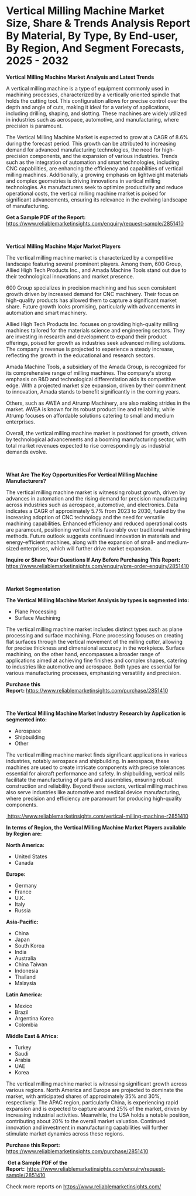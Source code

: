 <p><h1>Vertical Milling Machine Market Size, Share & Trends Analysis Report By Material, By Type, By End-user, By Region, And Segment Forecasts, 2025 - 2032</h1></p><p><strong>Vertical Milling Machine Market Analysis and Latest Trends</strong></p>
<p><p>A vertical milling machine is a type of equipment commonly used in machining processes, characterized by a vertically oriented spindle that holds the cutting tool. This configuration allows for precise control over the depth and angle of cuts, making it ideal for a variety of applications, including drilling, shaping, and slotting. These machines are widely utilized in industries such as aerospace, automotive, and manufacturing, where precision is paramount.</p><p>The Vertical Milling Machine Market is expected to grow at a CAGR of 8.6% during the forecast period. This growth can be attributed to increasing demand for advanced manufacturing technologies, the need for high-precision components, and the expansion of various industries. Trends such as the integration of automation and smart technologies, including CNC capabilities, are enhancing the efficiency and capabilities of vertical milling machines. Additionally, a growing emphasis on lightweight materials and complex geometries is driving innovations in vertical milling technologies. As manufacturers seek to optimize productivity and reduce operational costs, the vertical milling machine market is poised for significant advancements, ensuring its relevance in the evolving landscape of manufacturing.</p></p>
<p><strong>Get a Sample PDF of the Report:&nbsp;</strong> <a href="https://www.reliablemarketinsights.com/enquiry/request-sample/2851410?utm_campaign=2475&utm_medium=2&utm_source=Github&utm_content=ia&utm_term=11032025&utm_id=vertical-milling-machine">https://www.reliablemarketinsights.com/enquiry/request-sample/2851410</a></p>
<p>&nbsp;</p>
<p><strong>Vertical Milling Machine Major Market Players</strong></p>
<p><p>The vertical milling machine market is characterized by a competitive landscape featuring several prominent players. Among them, 600 Group, Allied High Tech Products Inc., and Amada Machine Tools stand out due to their technological innovations and market presence.</p><p>600 Group specializes in precision machining and has seen consistent growth driven by increased demand for CNC machinery. Their focus on high-quality products has allowed them to capture a significant market share. Future growth looks promising, particularly with advancements in automation and smart machinery.</p><p>Allied High Tech Products Inc. focuses on providing high-quality milling machines tailored for the materials science and engineering sectors. They are investing in research and development to expand their product offerings, poised for growth as industries seek advanced milling solutions. The company's revenue is projected to experience a steady increase, reflecting the growth in the educational and research sectors.</p><p>Amada Machine Tools, a subsidiary of the Amada Group, is recognized for its comprehensive range of milling machines. The company's strong emphasis on R&D and technological differentiation aids its competitive edge. With a projected market size expansion, driven by their commitment to innovation, Amada stands to benefit significantly in the coming years.</p><p>Others, such as AWEA and Atrump Machinery, are also making strides in the market. AWEA is known for its robust product line and reliability, while Atrump focuses on affordable solutions catering to small and medium enterprises.</p><p>Overall, the vertical milling machine market is positioned for growth, driven by technological advancements and a booming manufacturing sector, with total market revenues expected to rise correspondingly as industrial demands evolve.</p></p>
<p>&nbsp;</p>
<p><strong>What Are The Key Opportunities For Vertical Milling Machine Manufacturers?</strong></p>
<p><p>The vertical milling machine market is witnessing robust growth, driven by advances in automation and the rising demand for precision manufacturing across industries such as aerospace, automotive, and electronics. Data indicates a CAGR of approximately 5.7% from 2023 to 2030, fueled by the increasing adoption of CNC technology and the need for versatile machining capabilities. Enhanced efficiency and reduced operational costs are paramount, positioning vertical mills favorably over traditional machining methods. Future outlook suggests continued innovation in materials and energy-efficient machines, along with the expansion of small- and medium-sized enterprises, which will further drive market expansion.</p></p>
<p><strong>Inquire or Share Your Questions If Any Before Purchasing This Report:</strong> <a href="https://www.reliablemarketinsights.com/enquiry/pre-order-enquiry/2851410?utm_campaign=2475&utm_medium=2&utm_source=Github&utm_content=ia&utm_term=11032025&utm_id=vertical-milling-machine">https://www.reliablemarketinsights.com/enquiry/pre-order-enquiry/2851410</a></p>
<p>&nbsp;</p>
<p><strong>Market Segmentation</strong></p>
<p><strong>The Vertical Milling Machine Market Analysis by types is segmented into:</strong></p>
<p><ul><li>Plane Processing</li><li>Surface Machining</li></ul></p>
<p><p>The vertical milling machine market includes distinct types such as plane processing and surface machining. Plane processing focuses on creating flat surfaces through the vertical movement of the milling cutter, allowing for precise thickness and dimensional accuracy in the workpiece. Surface machining, on the other hand, encompasses a broader range of applications aimed at achieving fine finishes and complex shapes, catering to industries like automotive and aerospace. Both types are essential for various manufacturing processes, emphasizing versatility and precision.</p></p>
<p><strong>Purchase this Report:&nbsp;</strong><a href="https://www.reliablemarketinsights.com/purchase/2851410?utm_campaign=2475&utm_medium=2&utm_source=Github&utm_content=ia&utm_term=11032025&utm_id=vertical-milling-machine">https://www.reliablemarketinsights.com/purchase/2851410</a></p>
<p>&nbsp;</p>
<p><strong>The Vertical Milling Machine Market Industry Research by Application is segmented into:</strong></p>
<p><ul><li>Aerospace</li><li>Shipbuilding</li><li>Other</li></ul></p>
<p><p>The vertical milling machine market finds significant applications in various industries, notably aerospace and shipbuilding. In aerospace, these machines are used to create intricate components with precise tolerances essential for aircraft performance and safety. In shipbuilding, vertical mills facilitate the manufacturing of parts and assemblies, ensuring robust construction and reliability. Beyond these sectors, vertical milling machines also serve industries like automotive and medical device manufacturing, where precision and efficiency are paramount for producing high-quality components.</p></p>
<p><a href="https://www.reliablemarketinsights.com/vertical-milling-machine-r2851410?utm_campaign=2475&utm_medium=2&utm_source=Github&utm_content=ia&utm_term=11032025&utm_id=vertical-milling-machine">&nbsp;https://www.reliablemarketinsights.com/vertical-milling-machine-r2851410</a></p>
<p><strong>In terms of Region, the Vertical Milling Machine Market Players available by Region are:</strong></p>
<p>
    <p> <strong> North America: </strong>
        <ul>
            <li>United States</li>
            <li>Canada</li>
        </ul>
        </p> 
    <p> <strong> Europe: </strong>
        <ul>
            <li>Germany</li>
            <li>France</li>
            <li>U.K.</li>
            <li>Italy</li>
            <li>Russia</li>
        </ul>
        </p> 
    <p> <strong> Asia-Pacific: </strong>
        <ul>
            <li>China</li>
            <li>Japan</li>
            <li>South Korea</li>
            <li>India</li>
            <li>Australia</li>
            <li>China Taiwan</li>
            <li>Indonesia</li>
            <li>Thailand</li>
            <li>Malaysia</li>
        </ul>
        </p> 
    <p> <strong> Latin America: </strong>
        <ul>
            <li>Mexico</li>
            <li>Brazil</li>
            <li>Argentina Korea</li>
            <li>Colombia</li>
        </ul>
        </p> 
    <p> <strong> Middle East & Africa: </strong>
        <ul>
            <li>Turkey</li>
            <li>Saudi</li>
            <li>Arabia</li>
            <li>UAE</li>
            <li>Korea</li>
        </ul>
    </p>
    </p>
<p><p>The vertical milling machine market is witnessing significant growth across various regions. North America and Europe are projected to dominate the market, with anticipated shares of approximately 35% and 30%, respectively. The APAC region, particularly China, is experiencing rapid expansion and is expected to capture around 25% of the market, driven by increasing industrial activities. Meanwhile, the USA holds a notable position, contributing about 20% to the overall market valuation. Continued innovation and investment in manufacturing capabilities will further stimulate market dynamics across these regions.</p></p>
<p><strong>Purchase this Report: </strong><a href="https://www.reliablemarketinsights.com/purchase/2851410?utm_campaign=2475&utm_medium=2&utm_source=Github&utm_content=ia&utm_term=11032025&utm_id=vertical-milling-machine">https://www.reliablemarketinsights.com/purchase/2851410</a></p>
<p>&nbsp;<strong>Get a Sample PDF of the Report:&nbsp;&nbsp;</strong><a href="https://www.reliablemarketinsights.com/enquiry/request-sample/2851410?utm_campaign=2475&utm_medium=2&utm_source=Github&utm_content=ia&utm_term=11032025&utm_id=vertical-milling-machine">https://www.reliablemarketinsights.com/enquiry/request-sample/2851410</a></p>
<p><strong></strong></p>
<p>Check more reports on <a href="https://www.reliablemarketinsights.com/?utm_campaign=2475&utm_medium=2&utm_source=Github&utm_content=ia&utm_term=11032025&utm_id=vertical-milling-machine">https://www.reliablemarketinsights.com/</a></p>